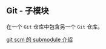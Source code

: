 ## Git - 子模块

在一个 `Git` 仓库中包含另一个 `Git` 仓库。


[git scm 的 submodule 介绍](https://git-scm.com/book/zh/v2/Git-%E5%B7%A5%E5%85%B7-%E5%AD%90%E6%A8%A1%E5%9D%97)
